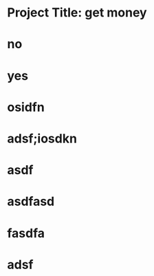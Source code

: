 
  # Project Title: get money

  # no

  # yes

  # osidfn

  # adsf;iosdkn

  # asdf

  # asdfasd

  # fasdfa

  # adsf

  